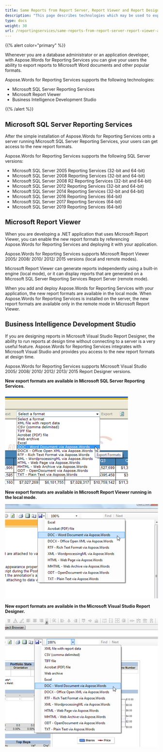 ```yaml
---
title: Same Reports from Report Server, Report Viewer and Report Designer
description: "This page describes technologies which may be used to export reports using the Aspose.Words for Reporting Services."
type: docs
weight: 30
url: /reportingservices/same-reports-from-report-server-report-viewer-and-report-designer/
---
```


{{% alert color="primary" %}}

Whenever you are a database administrator or an application developer, with Aspose.Words for Reporting Services you can give your users the ability to export reports to Microsoft Word documents and other popular formats.

Aspose.Words for Reporting Services supports the following technologies:

- Microsoft SQL Server Reporting Services
- Microsoft Report Viewer
- Business Intelligence Development Studio

{{% /alert %}}

## Microsoft SQL Server Reporting Services

After the simple installation of Aspose.Words for Reporting Services onto a server running Microsoft SQL Server Reporting Services, your users can get access to the new report formats.

Aspose.Words for Reporting Services supports the following SQL Server versions:

- Microsoft SQL Server 2005 Reporting Services (32-bit and 64-bit)
- Microsoft SQL Server 2008 Reporting Services (32-bit and 64-bit)
- Microsoft SQL Server 2008 R2 Reporting Services (32-bit and 64-bit)
- Microsoft SQL Server 2012 Reporting Services (32-bit and 64-bit)
- Microsoft SQL Server 2014 Reporting Services (32-bit and 64-bit)
- Microsoft SQL Server 2016 Reporting Services (64-bit)
- Microsoft SQL Server 2017 Reporting Services (64-bit)
- Microsoft SQL Server 2019 Reporting Services (64-bit)

## Microsoft Report Viewer

When you are developing a .NET application that uses Microsoft Report Viewer, you can enable the new report formats by referencing Aspose.Words for Reporting Services and deploying it with your application.

Aspose.Words for Reporting Services supports Microsoft Report Viewer 2005/ 2008/ 2010/ 2012/ 2015 versions (local and remote modes).

Microsoft Report Viewer can generate reports independently using a built-in engine (local mode), or it can display reports that are generated on a Microsoft SQL Server Reporting Services Report Server (remote mode).

When you add and deploy Aspose.Words for Reporting Services with your application, the new report formats are available in the local mode. When Aspose.Words for Reporting Services is installed on the server, the new report formats are available only in the remote mode in Microsoft Report Viewer.

## Business Intelligence Development Studio

If you are designing reports in Microsoft Visual Studio Report Designer, the ability to run reports at design time without connecting to a server is a very useful feature. Aspose.Words for Reporting Services integrates with Microsoft Visual Studio and provides you access to the new report formats at design time.

Aspose.Words for Reporting Services supports Microsoft Visual Studio 2005/ 2008/ 2010/ 2012/ 2013/ 2015 Report Designer versions.

**New export formats are available in Microsoft SQL Server Reporting Services.**

![todo:image_alt_text](same-reports-from-report-server-report-viewer-and-report-designer_1.png)

**New export formats are available in Microsoft Report Viewer running in the local mode.**

![todo:image_alt_text](same-reports-from-report-server-report-viewer-and-report-designer_2.png)

**New export formats are available in the Microsoft Visual Studio Report Designer.**

![todo:image_alt_text](same-reports-from-report-server-report-viewer-and-report-designer_3.png)
